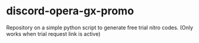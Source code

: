 # discord-opera-gx-promo
Repository on a simple python script to generate free trial nitro codes. (Only works when trial request link is active)
